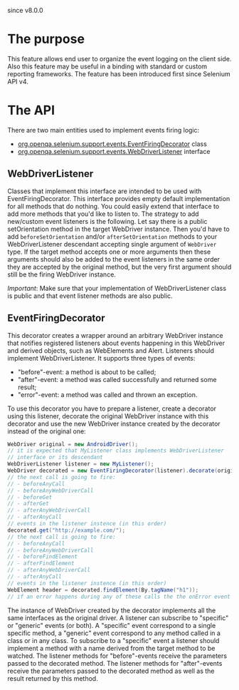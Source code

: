 since v8.0.0

# The purpose

This feature allows end user to organize the event logging on the client side. 
Also this feature may be useful in a binding with standard or custom reporting
frameworks. The feature has been introduced first since Selenium API v4.  

# The API

There are two main entities used to implement events firing logic: 
- [org.openqa.selenium.support.events.EventFiringDecorator](https://github.com/SeleniumHQ/selenium/blob/trunk/java/src/org/openqa/selenium/support/events/EventFiringDecorator.java) class
- [org.openqa.selenium.support.events.WebDriverListener](https://github.com/SeleniumHQ/selenium/blob/trunk/java/src/org/openqa/selenium/support/events/WebDriverListener.java) interface

## WebDriverListener

Classes that implement this interface are intended to be used with EventFiringDecorator.
This interface provides empty default implementation for all methods that do nothing.
You could easily extend that interface to add more methods that you'd like to listen to.
The strategy to add new/custom event listeners is the following. Let say there is a public setOrientation
method in the target WebDriver instance. Then you'd have to add `beforeSetOrientation` and/or
`afterSetOrientation` methods to your WebDriverListener descendant accepting single argument 
of `WebDriver` type. If the target method accepts one or more arguments then these arguments 
should also be added to the event listeners in the same order they are accepted by the original method, 
but the very first argument should still be the firing WebDriver instance.

_Important_: Make sure that your implementation of WebDriverListener class is public
and that event listener methods are also public.

## EventFiringDecorator

This decorator creates a wrapper around an arbitrary WebDriver instance that notifies
registered listeners about events happening in this WebDriver and derived objects, 
such as WebElements and Alert.
Listeners should implement WebDriverListener. It supports three types of events:
- "before"-event: a method is about to be called;
- "after"-event: a method was called successfully and returned some result;
- "error"-event: a method was called and thrown an exception.

To use this decorator you have to prepare a listener, create a decorator using this listener, 
decorate the original WebDriver instance with this decorator and use the new WebDriver instance
created by the decorator instead of the original one: 
```java
WebDriver original = new AndroidDriver(); 
// it is expected that MyListener class implements WebDriverListener
// interface or its descendant
WebDriverListener listener = new MyListener(); 
WebDriver decorated = new EventFiringDecorator(listener).decorate(original);
// the next call is going to fire:
// - beforeAnyCall
// - beforeAnyWebDriverCall
// - beforeGet
// - afterGet 
// - afterAnyWebDriverCall
// - afterAnyCall
// events in the listener instence (in this order)
decorated.get("http://example.com/"); 
// the next call is going to fire:
// - beforeAnyCall
// - beforeAnyWebDriverCall
// - beforeFindElement
// - afterFindElement
// - afterAnyWebDriverCall
// - afterAnyCall
// events in the listener instence (in this order)
WebElement header = decorated.findElement(By.tagName("h1")); 
// if an error happens during any of these calls the the onError event is fired
```
The instance of WebDriver created by the decorator implements all the same interfaces 
as the original driver. A listener can subscribe to "specific" or "generic" events (or both). 
A "specific" event correspond to a single specific method, a "generic" event correspond to any 
method called in a class or in any class. To subscribe to a "specific" event a listener should 
implement a method with a name derived from the target method to be watched. The listener methods 
for "before"-events receive the parameters passed to the decorated method. The listener 
methods for "after"-events receive the parameters passed to the decorated method as well as the 
result returned by this method.

